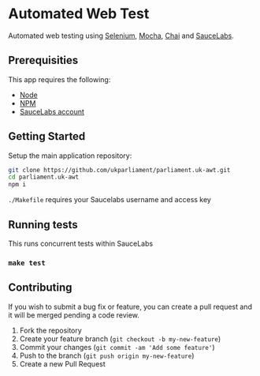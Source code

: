 # Automated Web Test

Automated web testing using [Selenium][selenium], [Mocha][mochjs], [Chai][chaijs] and [SauceLabs][saucelabs].


## Prerequisities

This app requires the following:

* [Node][node]
* [NPM][npm]
* [SauceLabs account][saucelabs]


## Getting Started

Setup the main application repository:

```bash
git clone https://github.com/ukparliament/parliament.uk-awt.git
cd parliament.uk-awt
npm i
```

`./Makefile` requires your Saucelabs username and access key


## Running tests

This runs concurrent tests within SauceLabs

### `make test`


## Contributing

If you wish to submit a bug fix or feature, you can create a pull request and it will be merged pending a code review.

1. Fork the repository
1. Create your feature branch (`git checkout -b my-new-feature`)
1. Commit your changes (`git commit -am 'Add some feature'`)
1. Push to the branch (`git push origin my-new-feature`)
1. Create a new Pull Request


[selenium]: http://docs.seleniumhq.org
[sel-doc]: https://seleniumhq.github.io/selenium/docs/api/javascript/index.html
[mochjs]: http://mochajs.org
[chaijs]: http://chaijs.com
[saucelabs]: https://saucelabs.com
[node]: https://nodejs.org/en
[npm]: https://www.npmjs.com
